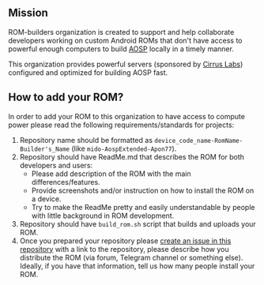 ## Mission

ROM-builders organization is created to support and help collaborate developers working on custom Android ROMs that 
don't have access to powerful enough computers to build [AOSP](https://source.android.com/) locally in a timely manner.

This organization provides powerful servers (sponsored by [Cirrus Labs](https://github.com/cirruslabs/cirrus-ci-docs))
configured and optimized for building AOSP fast.

## How to add your ROM?

In order to add your ROM to this organization to have access to compute power please read the following requirements/standards
for projects:

1. Repository name should be formatted as `device_code_name-RomName-Builder's_Name` (like `mido-AospExtended-Apon77`).
2. Repository should have ReadMe.md that describes the ROM for both developers and users:
    * Please add description of the ROM with the main differences/features.
    * Provide screenshots and/or instruction on how to install the ROM on a device.
    * Try to make the ReadMe pretty and easily understandable by people with little background in ROM development.
3. Repository should have `build_rom.sh` script that builds and uploads your ROM.
4. Once you prepared your repository please [create an issue in this repository](https://github.com/ROM-builders/how-to-add-your-rom/issues/new)
   with a link to the repository, please describe how you distribute the ROM (via forum, Telegram channel or something else).
   Ideally, if you have that information, tell us how many people install your ROM.
